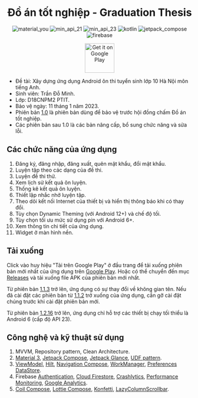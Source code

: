 <h1 align="center">Đồ án tốt nghiệp - Graduation Thesis</h1>

<p align="center">
    <img src="https://custom-icon-badges.demolab.com/badge/material%20you-EA0202?style=for-the-badge&logoColor=white&logo=material-you" alt="material_you">
    <img src="https://img.shields.io/badge/Api%2021+-gray?logo=android&logoColor=white&style=for-the-badge" alt="min_api_21">
    <img src="https://img.shields.io/badge/Api%2023+-blue?logo=android&logoColor=white&style=for-the-badge" alt="min_api_23">
    <img src="https://img.shields.io/badge/Kotlin-a503fc?logo=kotlin&logoColor=white&style=for-the-badge" alt="kotlin">
    <img src="https://img.shields.io/badge/Jetpack%20Compose-03C54F?logo=jetpackcompose&logoColor=white&style=for-the-badge" alt="jetpack_compose">
    <img src="https://img.shields.io/badge/Firebase-FFAA00?logo=firebase&logoColor=white&style=for-the-badge" alt="firebase">
</p>

<div align="center">

[<img src="https://play.google.com/intl/vi/badges/static/images/badges/vi_badge_web_generic.png"
alt='Get it on Google Play'
height="80">](https://play.google.com/store/apps/details?id=minhtd.projects.englishrevision.app)

</div>

* Đề tài: Xây dựng ứng dụng Android ôn thi tuyển sinh lớp 10 Hà Nội môn tiếng Anh.
* Sinh viên: Trần Đỗ Minh.
* Lớp: D18CNPM2 PTIT.
* Bảo vệ ngày: 11 tháng 1 năm 2023.
* Phiên bản [1.0](https://github.com/dominh2000/GraduationThesis_Public/releases/tag/v1.0) là phiên bản dùng để bảo vệ
  trước hội đồng chấm Đồ án tốt nghiệp.
* Các phiên bản sau 1.0 là các bản nâng cấp, bổ sung chức năng và sửa lỗi.

## Các chức năng của ứng dụng

1. Đăng ký, đăng nhập, đăng xuất, quên mật khẩu, đổi mật khẩu.
2. Luyện tập theo các dạng của đề thi.
3. Luyện đề thi thử.
4. Xem lịch sử kết quả ôn luyện.
5. Thống kê kết quả ôn luyện.
6. Thiết lập nhắc nhở luyện tập.
7. Theo dõi kết nối Internet của thiết bị và hiển thị thông báo khi có thay đổi.
8. Tùy chọn Dynamic Theming (với Android 12+) và chế độ tối.
9. Tùy chọn tối ưu mức sử dụng pin với Android 6+.
10. Xem thông tin chi tiết của ứng dụng.
11. Widget ở màn hình nền.

## Tải xuống

Click vào huy hiệu "Tải trên Google Play" ở đầu trang để tải xuống phiên bản mới nhất của ứng dụng trên
[Google Play](https://play.google.com/store/apps/developer?id=Minh+Blackice).
Hoặc có thể chuyển đến mục [Releases](https://github.com/dominh2000/GraduationThesis_Public/releases) và tải xuống file
APK
của phiên bản mới nhất.

Từ phiên bản [1.1.3](https://github.com/dominh2000/GraduationThesis_Public/releases/tag/v1.1.3) trở lên, ứng dụng có sự
thay đổi
về không gian tên. Nếu đã cài đặt các phiên bản
từ [1.1.2](https://github.com/dominh2000/GraduationThesis_Public/releases/tag/v1.1.2)
trở xuống của ứng dụng, cần gỡ cài đặt chúng trước khi cài đặt phiên bản mới.

Từ phiên bản [1.2.16](https://github.com/dominh2000/GraduationThesis_Public/releases/tag/v1.2.16) trở lên, ứng dụng chỉ hỗ trợ
các thiết bị chạy tối thiểu là Android 6 (cấp độ API 23).

## Công nghệ và kỹ thuật sử dụng

1. MVVM, Repository pattern, Clean Architecture.
2. [Material 3](https://developer.android.com/reference/kotlin/androidx/compose/material3/package-summary),
   [Jetpack Compose](https://developer.android.com/jetpack/compose),
   [Jetpack Glance](https://developer.android.com/jetpack/compose/glance),
   [UDF pattern](https://developer.android.com/jetpack/compose/architecture#udf).
3. [ViewModel](https://developer.android.com/topic/libraries/architecture/viewmodel),
   [Hilt](https://developer.android.com/training/dependency-injection/hilt-android),
   [Navigation Compose](https://developer.android.com/jetpack/compose/navigation),
   [WorkManager](https://developer.android.com/topic/libraries/architecture/workmanager),
   [Preferences DataStore](https://developer.android.com/topic/libraries/architecture/datastore).
4. Firebase [Authentication](https://firebase.google.com/docs/auth),
   [Cloud Firestore](https://firebase.google.com/docs/firestore),
   [Crashlytics](https://firebase.google.com/docs/crashlytics),
   [Performance Monitoring](https://firebase.google.com/docs/perf-mon),
   [Google Analytics](https://firebase.google.com/docs/analytics).
5. [Coil Compose](https://coil-kt.github.io/coil/compose/),
   [Lottie Compose](https://github.com/airbnb/lottie/blob/master/android-compose.md),
   [Konfetti](https://github.com/DanielMartinus/Konfetti),
   [LazyColumnScrollbar](https://github.com/nanihadesuka/LazyColumnScrollbar).
